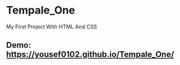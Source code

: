 # Tempale_One
My First Project With HTML And CSS 

## Demo:  https://yousef0102.github.io/Tempale_One/
